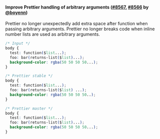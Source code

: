 #### Improve Prettier handling of arbitrary arguments ([#8567](https://github.com/prettier/prettier/pull/8567), [#8566](https://github.com/prettier/prettier/pull/8566) by [@boyenn](https://github.com/boyenn))

Prettier no longer unexpectedly add extra space after function when passing arbitrary arguments.
Prettier no longer breaks code when inline number lists are used as arbitrary arguments.

<!-- prettier-ignore -->
```css
/* Input */
body {
  test: function($list...);
  foo: bar(returns-list($list)...);
  background-color: rgba(50 50 50 50...);
}

/* Prettier stable */
body {
  test: function($list...);
  foo: bar(returns-list($list) ...); 
  background-color: rgba(50 50 50 50..);
}

/* Prettier master */
body {
  test: function($list...);
  foo: bar(returns-list($list)...);
  background-color: rgba(50 50 50 50...);
}
```
